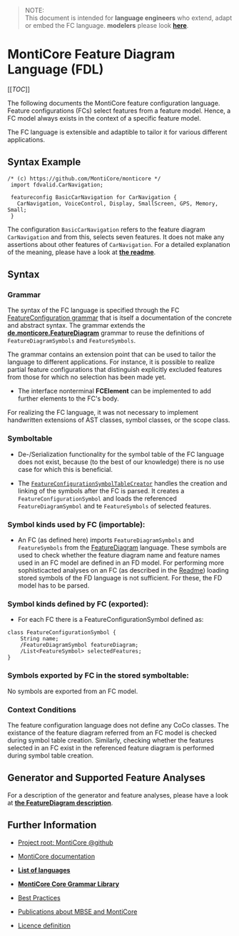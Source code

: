 <!-- (c) https://github.com/MontiCore/monticore -->

<!-- Alpha-version: This is intended to become a MontiCore stable explanation. -->

<!-- List with all references used within this markdown file: -->
[Readme]:                    ../../../../../../../../README.md
[Grammar]:                   ../../../../../../../../fd-lang/src/main/grammars/de/monticore/FeatureConfiguration.mc4
[fcstc]:                     ../../../../../../../../fd-lang/src/main/java/de/monticore/featureconfiguration/_symboltable/FeatureConfigurationSymbolTableCreator.java
[tool]:                      ../../../../../../../../fd-lang/src/main/java/de/monticore/featureconfiguration/FeatureConfigurationTool.java
[clitool]:                   ../../../../../../../../fd-analysis/src/main/java/tool/FACT.java
[FeatureDiagram MLC]: FeatureDiagram.md

> NOTE: <br>
This document is intended for  **language engineers** who extend, adapt or embed the FC language.
**modelers** please look **[here][Readme]**. 

# MontiCore Feature Diagram Language (FDL)

[[_TOC_]]

The following documents the MontiCore feature configuration language. 
Feature configurations (FCs) select features from a feature model. 
Hence, a FC model always exists in the context of a specific feature model.

The FC language is extensible and adaptible to tailor it for various different 
applications.

## Syntax Example
```
/* (c) https://github.com/MontiCore/monticore */
 import fdvalid.CarNavigation;
 
 featureconfig BasicCarNavigation for CarNavigation {
   CarNavigation, VoiceControl, Display, SmallScreen, GPS, Memory, Small;
 }
```
The configuration `BasicCarNavigation` refers to the feature diagram `CarNavigation`
and from this, selects seven features. It does not make any assertions about other
features of `CarNavigation`. 
For a detailed explanation of the meaning, please have a look at 
**[the readme][Readme]**.

## Syntax
### Grammar
The syntax of the FC language is specified through the FC 
[FeatureConfiguration grammar][Grammar] that is itself a 
documentation of the concrete and abstract syntax. The grammar
extends the **[de.monticore.FeatureDiagram][FeatureDiagram MLC]**
grammar to reuse the definitions of `FeatureDiagramSymbols` and 
`FeatureSymbols`.

The grammar contains an extension point that can be used to tailor the language to 
different applications. For instance, it is possible to realize partial feature 
configurations that distinguish explicitly excluded features from those for which
no selection has been made yet.
* The interface nonterminal **FCElement** can be implemented to add further 
elements to the FC's body.

For realizing the FC language, it was not necessary to implement handwritten
extensions of AST classes, symbol classes, or the scope class.

### Symboltable
- De-/Serialization functionality for the symbol table of the FC language does not exist,
  because (to the best of our knowledge) there is no use case for which this is beneficial.
   
- The [`FeatureConfigurationSymbolTableCreator`][fcstc] handles the creation and linking of the
  symbols after the FC is parsed. It creates a `FeatureConfigurationSymbol` and loads the 
  referenced `FeatureDiagramSymbol` and te `FeatureSymbols` of selected features. 


### Symbol kinds used by FC (importable):
- An FC (as defined here) imports `FeatureDiagramSymbols` and `FeatureSymbols` 
  from the [FeatureDiagram][FeatureDiagram MLC] language. These symbols are used
  to check whether the feature diagram name and feature names used in an FC model
  are defined in an FD model. For performing more sophisticacted analyses on an FC
  (as described in the [Readme][Readme]) loading stored symbols of the FD language 
  is not sufficient. For these, the FD model has to be parsed.  

### Symbol kinds defined by FC (exported):
 - For each FC there is a FeatureConfigurationSymbol defined as:
  ```
  class FeatureConfigurationSymbol {
      String name;
      /FeatureDiagramSymbol featureDiagram;
      /List<FeatureSymbol> selectedFeatures;
  }
  ```

### Symbols exported by FC in the stored symboltable:
No symbols are exported from an FC model. 

### Context Conditions
The feature configuration language does not define any CoCo classes.
The existance of the feature diagram referred from an FC model is 
checked during symbol table creation.
Similarly, checking whether the features selected in an FC 
exist in the referenced feature diagram is performed during symbol 
table creation.



## Generator and Supported Feature Analyses
For a description of the generator and feature analyses, please have a look 
at **[the FeatureDiagram description][FeatureDiagram MLC]**. 

## Further Information

* [Project root: MontiCore @github](https://github.com/MontiCore/monticore)
* [MontiCore documentation](http://www.monticore.de/)

* [**List of languages**](https://git.rwth-aachen.de/monticore/monticore/-/blob/dev/docs/Languages.md)
* [**MontiCore Core Grammar Library**](https://git.rwth-aachen.de/monticore/monticore/blob/dev/monticore-grammar/src/main/grammars/de/monticore/Grammars.md)
* [Best Practices](BestPractices.md)
* [Publications about MBSE and MontiCore](https://www.se-rwth.de/publications/)

* [Licence definition](https://github.com/MontiCore/monticore/blob/master/00.org/Licenses/LICENSE-MONTICORE-3-LEVEL.md)

